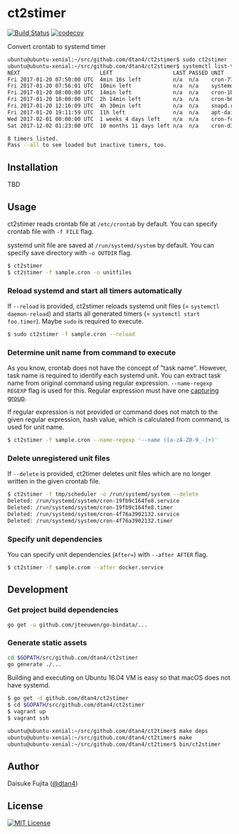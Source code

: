 # ct2stimer

[![Build Status](https://travis-ci.org/dtan4/ct2stimer.svg?branch=master)](https://travis-ci.org/dtan4/ct2stimer)
[![codecov](https://codecov.io/gh/dtan4/ct2stimer/branch/master/graph/badge.svg)](https://codecov.io/gh/dtan4/ct2stimer)

Convert crontab to systemd timer

```bash
ubuntu@ubuntu-xenial:~/src/github.com/dtan4/ct2stimer$ sudo ct2stimer -f sample.cron --reload
ubuntu@ubuntu-xenial:~/src/github.com/dtan4/ct2stimer$ systemctl list-timers
NEXT                         LEFT                   LAST PASSED UNIT                         ACTIVATES
Fri 2017-01-20 07:50:00 UTC  4min 16s left          n/a  n/a    cron-77e2fb273c45.timer      cron-77e2fb273c45.service
Fri 2017-01-20 07:56:01 UTC  10min left             n/a  n/a    systemd-tmpfiles-clean.timer systemd-tmpfiles-clean.service
Fri 2017-01-20 08:00:00 UTC  14min left             n/a  n/a    cron-1b33d99b7dda.timer      cron-1b33d99b7dda.service
Fri 2017-01-20 10:00:00 UTC  2h 14min left          n/a  n/a    cron-b60fe106ef63.timer      cron-b60fe106ef63.service
Fri 2017-01-20 12:16:09 UTC  4h 30min left          n/a  n/a    snapd.refresh.timer          snapd.refresh.service
Fri 2017-01-20 19:11:59 UTC  11h left               n/a  n/a    apt-daily.timer              apt-daily.service
Wed 2017-02-01 00:00:00 UTC  1 weeks 4 days left    n/a  n/a    cron-fcd6d8377d9d.timer      cron-fcd6d8377d9d.service
Sat 2017-12-02 01:23:00 UTC  10 months 11 days left n/a  n/a    cron-d3c507cb2439.timer      cron-d3c507cb2439.service

8 timers listed.
Pass --all to see loaded but inactive timers, too.
```

## Installation

TBD

## Usage

ct2stimer reads crontab file at `/etc/crontab` by default. You can specify crontab file with `-f FILE` flag.

systemd unit file are saved at `/run/systemd/system` by default. You can specify save directory with `-o OUTDIR` flag.

```bash
$ ct2stimer
$ ct2stimer -f sample.cron -o unitfiles
```

### Reload systemd and start all timers automatically

If `--reload` is provided, ct2stimer reloads systemd unit files (= `systemctl daemon-reload`) and starts all generated timers (= `systemctl start foo.timer`). Maybe `sudo` is required to execute.

```bash
$ sudo ct2stimer -f sample.cron --reload
```

### Determine unit name from command to execute

As you know, crontab does not have the concept of "task name". However, task name is required to identify each systemd unit.
You can extract task name from original command using regular expression. `--name-regexp REGEXP` flag is used for this.
Regular expression must have one [capturing group](http://www.regular-expressions.info/brackets.html).

If regular expression is not provided or command does not match to the given regular expression, hash value, which is calculated from command, is used for unit name.

```bash
$ ct2stimer -f sample.cron --name-regexp '--name ([a-zA-Z0-9_-]+)'
```

### Delete unregistered unit files

If `--delete` is provided, ct2timer deletes unit files which are no longer written in the given crontab file.

```bash
$ ct2stimer -f tmp/scheduler -o /run/systemd/system --delete
Deleted: /run/systemd/system/cron-19fb9c164fe8.service
Deleted: /run/systemd/system/cron-19fb9c164fe8.timer
Deleted: /run/systemd/system/cron-4f76a3902132.service
Deleted: /run/systemd/system/cron-4f76a3902132.timer
```

### Specify unit dependencies

You can specify unit dependencies (`After=`) with `--after AFTER` flag.

```bash
$ ct2stimer -f sample.crom --after docker.service
```

## Development

### Get project build dependencies

```bash
go get -u github.com/jteeuwen/go-bindata/...
```

### Generate static assets

```bash
cd $GOPATH/src/github.com/dtan4/ct2stimer
go generate ./...
```

Building and executing on Ubuntu 16.04 VM is easy so that macOS does not have systemd.

```bash
$ go get -d github.com/dtan4/ct2stimer
$ cd $GOPATH/src/github.com/dtan4/ct2stimer
$ vagrant up
$ vagrant ssh

ubuntu@ubuntu-xenial:~/src/github.com/dtan4/ct2timer$ make deps
ubuntu@ubuntu-xenial:~/src/github.com/dtan4/ct2timer$ make
ubuntu@ubuntu-xenial:~/src/github.com/dtan4/ct2timer$ bin/ct2stimer
```

## Author

Daisuke Fujita ([@dtan4](https://github.com/dtan4))

## License

[![MIT License](http://img.shields.io/badge/license-MIT-blue.svg?style=flat)](LICENSE)
